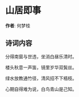 # 山居即事

**作者**: 何梦桂

## 诗词内容

分得南窗与世违，坐消白昼乐清时。

楼头秋意一声笛，镜里岁华双鬓丝。

绿水放教通竹径，清风招不下梧枝。

心期自得难为说，白鸟青山是己知。

